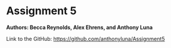# Assignment 5
**Authors: Becca Reynolds, Alex Ehrens, and Anthony Luna**

Link to the GitHub: https://github.com/anthonyluna/Assignment5
